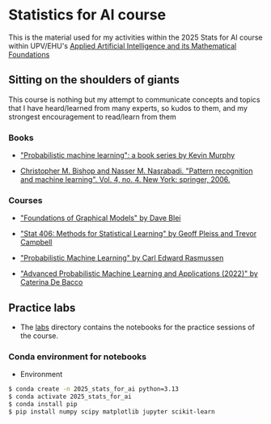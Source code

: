 # Statistics for AI course

This is the material used for my activities within the 2025 Stats for AI course within UPV/EHU's [Applied Artificial Intelligence and its Mathematical Foundations](https://www.ehu.eus/en/web/graduondokoak/university-specialisation-applied-artificial-intelligence-mathematical-foundations)

## Sitting on the shoulders of giants

This course is nothing but my attempt to communicate concepts and topics that I have heard/learned from many experts, so kudos to them, and my strongest encouragement to read/learn from them

### Books

- ["Probabilistic machine learning": a book series by Kevin Murphy](https://github.com/probml/pml-book)

- [Christopher M. Bishop and Nasser M. Nasrabadi. "Pattern recognition and machine learning". Vol. 4, no. 4. New York: springer, 2006.](https://www.microsoft.com/en-us/research/wp-content/uploads/2006/01/Bishop-Pattern-Recognition-and-Machine-Learning-2006.pdf)

### Courses

- ["Foundations of Graphical Models" by Dave Blei](https://www.cs.columbia.edu/~blei/fogm/2020F/index.html)

- ["Stat 406: Methods for Statistical Learning" by Geoff Pleiss and Trevor Campbell](https://ubc-stat.github.io/stat-406/schedule/)

- ["Probabilistic Machine Learning" by Carl Edward Rasmussen](https://mlg.eng.cam.ac.uk/teaching/4f13/2425/)

- ["Advanced Probabilistic Machine Learning and Applications (2022)" by Caterina De Bacco](https://github.com/APMLA-2021/APMLA-WS_21-22_material)

## Practice labs

- The [labs](./labs) directory contains the notebooks for the practice sessions of the course.

### Conda environment for notebooks

- Environment
```bash
$ conda create -n 2025_stats_for_ai python=3.13 
$ conda activate 2025_stats_for_ai
$ conda install pip 
$ pip install numpy scipy matplotlib jupyter scikit-learn
```
